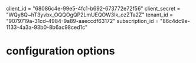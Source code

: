 client_id = "68086c4e-99e5-4fc1-b692-673772e72f56"
 client_secret = "WQy8Q~hT3yvbx_OQQOgQP2LmUEQOW3lk_ozZTa2Z"
 tenant_id = "9079719a-31cd-4984-9a89-aaeccdf63172"
 subscription_id = "86c4dc9e-1133-4a3a-93b0-8b6ac98ced1c"
 # configuration options